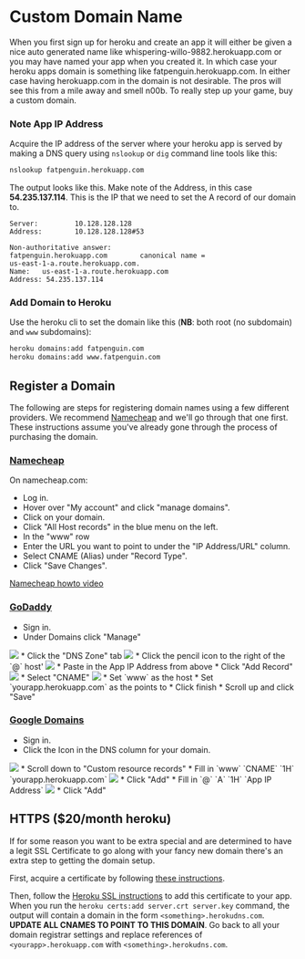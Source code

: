 # Custom Domain Name

When you first sign up for heroku and create an app it will either be given a
nice auto generated name like whispering-willo-9882.herokuapp.com or you may
have named your app when you created it. In which case your heroku apps domain
is something like fatpenguin.herokuapp.com. In either case having herokuapp.com
in the domain is not desirable. The pros will see this from a mile away and
smell n00b. To really step up your game, buy a custom domain.


### Note App IP Address

Acquire the IP address of the server where your heroku app is served by
making a DNS query using `nslookup` or `dig` command line tools like this:

```sh
nslookup fatpenguin.herokuapp.com
```

The output looks like this. Make note of the Address, in this case
**54.235.137.114**. This is the IP that we need to set the A record of our
domain to.

```
Server:         10.128.128.128
Address:        10.128.128.128#53

Non-authoritative answer:
fatpenguin.herokuapp.com        canonical name =
us-east-1-a.route.herokuapp.com.
Name:   us-east-1-a.route.herokuapp.com
Address: 54.235.137.114
```

### Add Domain to Heroku

Use the heroku cli to set the domain like this (**NB**: both root (no subdomain) and
`www` subdomains):

```sh
heroku domains:add fatpenguin.com
heroku domains:add www.fatpenguin.com
```

## Register a Domain

The following are steps for registering domain names using a few different
providers. We recommend [Namecheap][namecheap] and we'll go through that one
first. These instructions assume you've already gone through the process of
purchasing the domain.


### [Namecheap][namecheap]

On namecheap.com:

* Log in.
* Hover over "My account" and click "manage domains".
* Click on your domain.
* Click "All Host records" in the blue menu on the left.
* In the "www" row
* Enter the URL you want to point to under the "IP Address/URL" column.
* Select CNAME (Alias) under "Record Type".
* Click "Save Changes".

[Namecheap howto video ][namecheap-howto]

### [GoDaddy][godaddy]

* Sign in.
* Under Domains click "Manage"
<img src="https://assets.aaonline.io/fullstack/full-stack-project/resources/assets/godaddy_manage.png" style="max-height: 100px">
* Click the "DNS Zone" tab
<img src="https://assets.aaonline.io/fullstack/full-stack-project/resources/assets/godaddy_dnszone.png" style="max-height: 100px">
* Click the pencil icon to the right of the `@` host'
<img src="https://assets.aaonline.io/fullstack/full-stack-project/resources/assets/godaddy_edit.png" style="max-height: 100px">
* Paste in the App IP Address from above
* Click "Add Record"
<img src="https://assets.aaonline.io/fullstack/full-stack-project/resources/assets/godaddy_addrecord.png" style="max-height: 100px">
* Select "CNAME"
<img src="https://assets.aaonline.io/fullstack/full-stack-project/resources/assets/godaddy_CNAME.png" style="max-height: 100px">
* Set `www` as the host
* Set `yourapp.herokuapp.com` as the points to
* Click finish
* Scroll up and click "Save"

### [Google Domains][google]

* Sign in.
* Click the Icon in the DNS column for your domain.
<img src="https://assets.aaonline.io/fullstack/full-stack-project/resources/assets/google_settings.png" style="max-height: 100px">
* Scroll down to "Custom resource records"
* Fill in `www` `CNAME` `1H` `yourapp.herokuapp.com`
<img src="https://assets.aaonline.io/fullstack/full-stack-project/resources/assets/google_CNAME.png" style="max-height: 100px">
* Click "Add"
* Fill in `@` `A` `1H` `App IP Address`
<img src="https://assets.aaonline.io/fullstack/full-stack-project/resources/assets/google_A.png" style="max-height: 100px">
* Click "Add"

## HTTPS ($20/month heroku)

If for some reason you want to be extra special and are determined to have a
legit SSL Certificate to go along with your fancy new domain there's an extra
step to getting the domain setup. 

First, acquire a certificate by following [these instructions][heroku-cert].

Then, follow the [Heroku SSL instructions][heroku-ssl] to add this certificate
to your app. When you run the `heroku certs:add server.crt server.key` command,
the output will contain a domain in the form `<something>.herokudns.com`.
**UPDATE ALL CNAMES TO POINT TO THIS DOMAIN**. Go back to all your domain
registrar settings and replace references of `<yourapp>.herokuapp.com` with
`<something>.herokudns.com`.

[heroku-cert]: https://devcenter.heroku.com/articles/acquiring-an-ssl-certificate
[heroku-ssl]: https://devcenter.heroku.com/articles/ssl
[google]: https://domains.google.com/registrar
[godaddy]: https://www.godaddy.com/
[namecheap]: https://www.namecheap.com/
[namecheap-howto]: https://www.namecheap.com/support/knowledgebase/article.aspx/1031/2/
